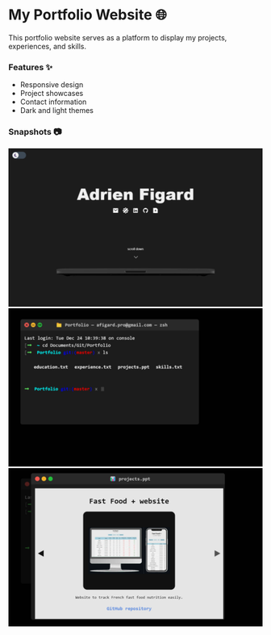 # **My Portfolio Website** 🌐

This portfolio website serves as a platform to display my projects, experiences, and skills.

### **Features** ✨

- Responsive design
- Project showcases
- Contact information
- Dark and light themes

### **Snapshots** 📷

![Snapshot 1](public/portfolio-snapshot-1.png)
![Snapshot 2](public/portfolio-snapshot-2.png)
![Snapshot 3](public/portfolio-snapshot-3.png)
